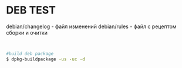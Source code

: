 # DEB TEST

debian/changelog - файл изменений
debian/rules - файл с рецептом сборки и очитки

```bash


#build deb package
$ dpkg-buildpackage -us -uc -d
```
